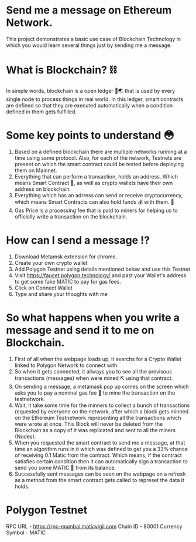 # Send me a message on Ethereum Network.

This project demonstrates a basic use case of Blockchain Technology in which you would learn several things just by sending me a message.

# What is Blockchain? ⛓
In simple words, blockchain is a open ledger 📖🌏 that is used by every single node to process things in real world. In this ledger, smart contracts are defined so that they are executed automatically when a condition defined in them gets fulfilled. 

# Some key points to understand 😳
1. Based on a defined blockchain there are multiple networks running at a time using same protocol. Also, for each of the network, Testnets are present on which the smart contract could be tested before deploying them on Mainnet.
2. Everything that can perform a transaction, holds an address. Which means Smart Contract 📝, as well as crypto wallets have their own address on blockchain.
3. Everything which has an adrress can send or receive cryptocurrency, which means Smart Contracts can also hold funds 💰 with them. 👀
4. Gas Price is a processing fee that is paid to miners for helping us to officially write a transaction on the blockchain.

# How can I send a message ⁉️
1. Download Metamsk extension for chrome. 
2. Create your own crypto wallet 
3. Add Polygon Testnet using details mentioned below and use this Testnet
4. Visit https://faucet.polygon.technology/ and past your Wallet's address to get some fake MATIC to pay for gas fees.
5. Click on Connect Wallet
6. Type and share your thoughts with me

# So what happens when you write a message and send it to me on Blockchain.
1. First of all when the webpage loads up, it searchs for a Crypto Wallet linked to Polygon Network to connect with.
2. So when it gets connected, it allways you to see all the previsous transactions (messages) when were mined ⛏ using that contract.
3. On sending a message, a metamask pop up comes on the screen which asks you to pay a nominal gas fee 🧾 to mine the transaction on the testnetwork.
4. Wait, it take some time for the minners to collect a bunch of transactions requested by everyone on the network, after which a block gets minned on the Ethereum Testnetwork representing all the transactions which were wrote at once. This Block will never be deleted from the Blockchain as a copy of it was replicated and sent to all the miners (Nodes).
5. When you requested the smart contract to send me a message, at that time an algorithm runs in it which was defined to get you a 33% chance of receiving 0.1 Matic from the contract. Which means, if the contract satisfies certain condition then it can automatically sign a transaction to send you some MATIC 💸 from its balance. 
6. Successfully sent messages can be seen on the webpage on a refresh as a method from the smart contract gets called to represet the data it holds.

# Polygon Testnet
RPC URL - https://rpc-mumbai.maticvigil.com
Chain ID - 80001
Currency Symbol - MATIC

